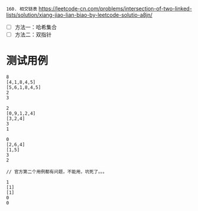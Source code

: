 
`160. 相交链表` https://leetcode-cn.com/problems/intersection-of-two-linked-lists/solution/xiang-jiao-lian-biao-by-leetcode-solutio-a8jn/
- [ ] 方法一：哈希集合
- [ ] 方法二：双指针

# 测试用例

```
8
[4,1,8,4,5]
[5,6,1,8,4,5]
2
3

2
[0,9,1,2,4]
[3,2,4]
3
1

0
[2,6,4]
[1,5]
3
2

// 官方第二个用例都有问题，不能用，坑死了。。。

1
[1]
[1]
0
0
```
